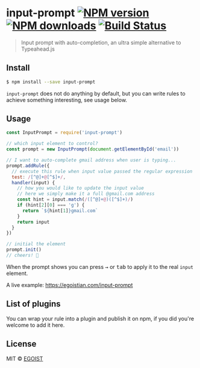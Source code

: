 # input-prompt [![NPM version](https://img.shields.io/npm/v/input-prompt.svg)](https://npmjs.com/package/input-prompt) [![NPM downloads](https://img.shields.io/npm/dm/input-prompt.svg)](https://npmjs.com/package/input-prompt) [![Build Status](https://img.shields.io/circleci/project/egoist/input-prompt/master.svg)](https://circleci.com/gh/egoist/input-prompt)

> Input prompt with auto-completion, an ultra simple alternative to Typeahead.js

## Install

```bash
$ npm install --save input-prompt
```

`input-prompt` does not do anything by default, but you can write rules to achieve something interesting, see usage below.

## Usage

```js
const InputPrompt = require('input-prompt')

// which input element to control?
const prompt = new InputPrompt(document.getElementById('email'))

// I want to auto-complete gmail address when user is typing...
prompt.addRule({
  // execute this rule when input value passed the regular expression
  test: /[^@]+@[^$]+/,
  handler(input) {
    // how you would like to update the input value
    // here we simply make it a full @gmail.com address
    const hint = input.match(/([^@]+@)([^$]+)/)
    if (hint[2][0] === 'g') {
      return `${hint[1]}gmail.com`
    }
    return input
  }
})

// initial the element
prompt.init()
// cheers! 🍻
```

When the prompt shows you can press <kbd>→</kbd> or <kbd>tab</kbd> to apply it to the real `input` element.

A live example: https://egoistian.com/input-prompt

## List of plugins

You can wrap your rule into a plugin and publish it on npm, if you did you're welcome to add it here.

## License

MIT © [EGOIST](https://github.com/egoist)
